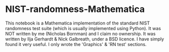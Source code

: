 # NIST-randomness-Mathematica
This notebook is a Mathematica implementation of the standard NIST randomness test suite (which is usually implemented using Python). It was NOT written by me (Nicholas Bornman) and I claim no ownership. It was written by Ilja Gerhardt &amp; Nick Galbreath, under a BSD licence. I have simply found it very useful. I only wrote the 'Graphics' &amp; 'RN test' sections.
